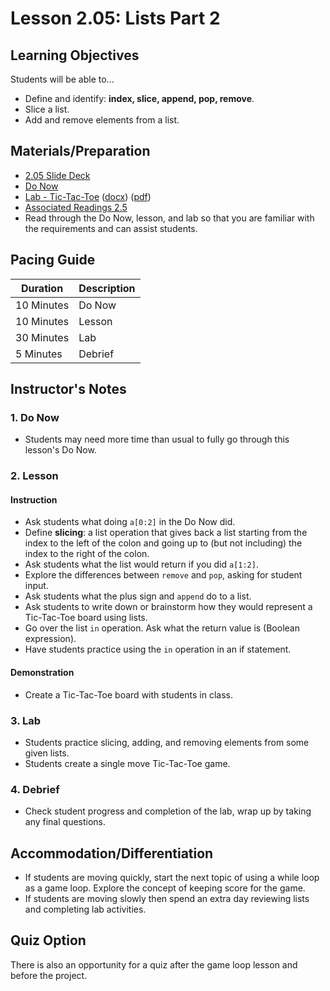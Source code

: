 # Lesson 2.05: Lists Part 2

## Learning Objectives

Students will be able to...

* Define and identify: **index, slice, append, pop, remove**.
* Slice a list.
* Add and remove elements from a list.

## Materials/Preparation

* [2.05 Slide Deck](https://github.com/TEALSK12/2nd-semester-introduction-to-computer-science/raw/master/units/2_unit/slidedecks/Intro%20Python%202.05%20TEALS.pptx)
* [Do Now][]
* [Lab - Tic-Tac-Toe][] ([docx][]) ([pdf][])
* [Associated Readings 2.5](https://tealsk12.github.io/2nd-semester-introduction-to-computer-science/readings.md#associatedreadings/2.5)
* Read through the Do Now, lesson, and lab so that you are familiar with the requirements and can assist students.

## Pacing Guide

| **Duration**   | **Description** |
| ---------- | ----------- |
| 10 Minutes  | Do Now      |
| 10 Minutes | Lesson      |
| 30 Minutes | Lab         |
| 5 Minutes | Debrief  |

## Instructor's Notes

### 1. Do Now

* Students may need more time than usual to fully go through this lesson's Do Now.

### 2. Lesson

#### Instruction

* Ask students what doing `a[0:2]` in the Do Now did.
* Define **slicing**: a list operation that gives back a list starting from the index to the left of the colon and going up to (but not including) the index to the right of the colon.
* Ask students what the list would return if you did `a[1:2]`.
* Explore the differences between `remove` and `pop`, asking for student input.
* Ask students what the plus sign and `append` do to a list.
* Ask students to write down or brainstorm how they would represent a Tic-Tac-Toe board using lists.
* Go over the list `in` operation. Ask what the return value is (Boolean expression).
* Have students practice using the `in` operation in an if statement.

#### Demonstration

* Create a Tic-Tac-Toe board with students in class.

### 3. Lab

* Students practice slicing, adding, and removing elements from some given lists.
* Students create a single move Tic-Tac-Toe game.

### 4. Debrief

* Check student progress and completion of the lab, wrap up by taking any final questions.

## Accommodation/Differentiation

* If students are moving quickly, start the next topic of using a while loop as a game loop. Explore the concept of keeping score for the game.
* If students are moving slowly then spend an extra day reviewing lists and completing lab activities.

## Quiz Option

There is also an opportunity for a quiz after the game loop lesson and before the project.
  
[Do Now]:do_now.md
[Lab - Tic-Tac-Toe]:lab.md
[pdf]: https://github.com/TEALSK12/2nd-semester-introduction-to-computer-science/raw/master/units/2_unit/05_lesson/lab.pdf
[docx]: https://github.com/TEALSK12/2nd-semester-introduction-to-computer-science/raw/master/units/2_unit/05_lesson/lab.docx
